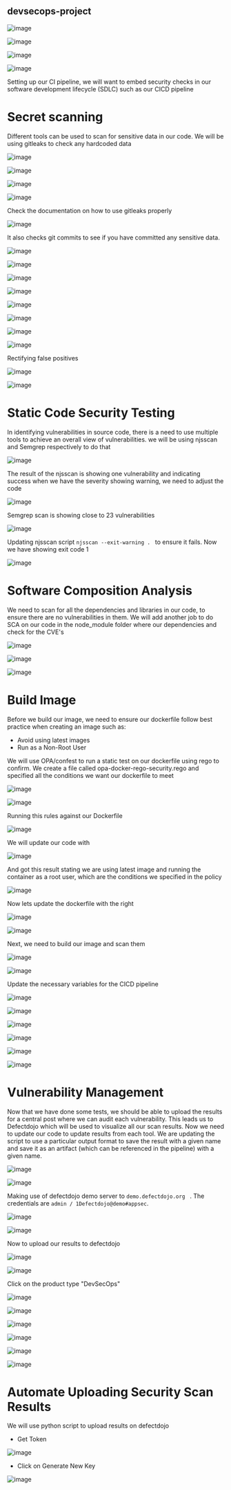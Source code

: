 ## devsecops-project

![image](https://github.com/Taiwolawal/devsecops-project/assets/50557587/f02316ac-f2bf-494a-beee-7af59075ccac)

![image](https://github.com/Taiwolawal/devsecops-project/assets/50557587/1a7f6359-76d1-473d-af39-0b888b724548)

![image](https://github.com/Taiwolawal/devsecops-project/assets/50557587/dc3a241a-9231-4cef-a3e1-53d6c4ed3b34)

![image](https://github.com/Taiwolawal/devsecops-project/assets/50557587/950896f3-f184-44fc-a43c-b5e94c31091c)



Setting up our CI pipeline, we will want to embed security checks in our software development lifecycle (SDLC) such as our CICD pipeline

# Secret scanning
Different tools can be used to scan for sensitive data in our code. We will be using gitleaks to check any hardcoded data 

![image](https://github.com/Taiwolawal/devsecops-project/assets/50557587/8acfde66-ee93-440e-905e-865d0b48bc23)

![image](https://github.com/Taiwolawal/devsecops-project/assets/50557587/4d7e3545-1896-4f48-992a-3ed8f8bf1ec3)

![image](https://github.com/Taiwolawal/devsecops-project/assets/50557587/c43bbefc-2b0b-4a79-8f1b-c5f6bdd182d5)

![image](https://github.com/Taiwolawal/devsecops-project/assets/50557587/00b70251-dc12-4d75-b665-fa6317fcbd29)

Check the documentation on how to use gitleaks properly

![image](https://github.com/Taiwolawal/devsecops-project/assets/50557587/6ae43913-7329-448c-b328-128cc5b2f978)

It also checks git commits to see if you have committed any sensitive data.

![image](https://github.com/Taiwolawal/devsecops-project/assets/50557587/6324b8bf-698d-438b-9c5a-cbd2f37c7b47)

![image](https://github.com/Taiwolawal/devsecops-project/assets/50557587/ef1990fd-ef3c-41f0-a75f-54db2ba4bcbb)

![image](https://github.com/Taiwolawal/devsecops-project/assets/50557587/28e515a4-0d69-4023-a701-9a9a68f1c6e7)

![image](https://github.com/Taiwolawal/devsecops-project/assets/50557587/e0053049-0399-45e8-ba4d-d02f44b69170)

![image](https://github.com/Taiwolawal/devsecops-project/assets/50557587/b9f5d833-169b-4848-8880-e0fdd6e3cb1c)

![image](https://github.com/Taiwolawal/devsecops-project/assets/50557587/487de8a3-d558-465d-8a01-f2475f59615f)

![image](https://github.com/Taiwolawal/devsecops-project/assets/50557587/62acb861-d7ac-4b03-a9fe-e7f5b0197c5e)

![image](https://github.com/Taiwolawal/devsecops-project/assets/50557587/82cb2dda-cdb3-4c4c-810c-87a7c803c8c4)

Rectifying false positives

![image](https://github.com/Taiwolawal/devsecops-project/assets/50557587/9d9fde89-fa4a-44c0-9685-dbc9729fb671)

![image](https://github.com/Taiwolawal/devsecops-project/assets/50557587/e024b377-e809-4716-9417-82994f819ef2)

# Static Code Security Testing
In identifying vulnerabilities in source code, there is a need to use multiple tools to achieve an overall  view of vulnerabilities. we will be using njsscan and Semgrep respectively to do that

![image](https://github.com/Taiwolawal/devsecops-project/assets/50557587/98ab1997-c9ed-4e2c-85fe-fde7cce5bb74)

The result of the njsscan is showing one vulnerability and indicating success when we have the severity showing warning, we need to adjust the code

![image](https://github.com/Taiwolawal/devsecops-project/assets/50557587/3ce52c09-a67a-4934-bb86-3253eec51c95)

Semgrep scan is showing close to 23 vulnerabilities

![image](https://github.com/Taiwolawal/devsecops-project/assets/50557587/aea80a10-f81a-4bda-b824-37424639c6ba)

Updating njsscan script ```njsscan --exit-warning . ``` to ensure it fails. Now we have showing exit code 1

![image](https://github.com/Taiwolawal/devsecops-project/assets/50557587/1ca0768e-f877-4206-bbf4-d0067ebe8cf7)

# Software Composition Analysis
We need to scan for all the dependencies and libraries in our code, to ensure there are no vulnerabilities in them. We will add another job to do SCA on our code in the node_module folder where our dependencies and check for the CVE's

![image](https://github.com/Taiwolawal/devsecops-project/assets/50557587/03079c7b-14f1-4194-a417-fff337049fb5)

![image](https://github.com/Taiwolawal/devsecops-project/assets/50557587/9422449e-2e8f-4c36-aacf-1a42752e19d1)

![image](https://github.com/Taiwolawal/devsecops-project/assets/50557587/1289a81b-9d11-4095-a5d4-40c66dad51fe)

# Build Image
Before we build our image, we need to ensure our dockerfile follow best practice when creating an image such as:
- Avoid using latest images
- Run as a Non-Root User

We will use OPA/confest to run a static test on our dockerfile using rego to confirm. We create a file called opa-docker-rego-security.rego and specified all the conditions we want our dockerfile to meet

![image](https://github.com/Taiwolawal/devsecops-project/assets/50557587/f482e056-64fb-4f52-a1cf-667c6628c7e8)

![image](https://github.com/Taiwolawal/devsecops-project/assets/50557587/b0b0bcd8-b488-4b95-b511-79a3cd786a38)

Running this rules against our Dockerfile

![image](https://github.com/Taiwolawal/devsecops-project/assets/50557587/11b4e17c-3382-4ea0-b05a-042d4687efd2)

We will update our code with 

![image](https://github.com/Taiwolawal/devsecops-project/assets/50557587/d9231f8a-0f7b-4241-849f-365336a68d99)

And got this result stating we are using latest image and running the container as a root user, which are the conditions we specified in the policy

![image](https://github.com/Taiwolawal/devsecops-project/assets/50557587/8deff12b-cee5-4df6-8ff5-1a9a1d7f29d3)


Now lets update the dockerfile with the right 

![image](https://github.com/Taiwolawal/devsecops-project/assets/50557587/f8bd947a-8433-466b-87fd-f4ab063e2444)

![image](https://github.com/Taiwolawal/devsecops-project/assets/50557587/356c5b22-26be-4885-b5aa-1fb193a8372e)

Next, we need to build our image and scan them

![image](https://github.com/Taiwolawal/devsecops-project/assets/50557587/aa3d5c50-ee68-4f41-88ee-b9778a5c5672)

![image](https://github.com/Taiwolawal/devsecops-project/assets/50557587/b0508352-7b55-4182-ad8c-b6c8b862db10)

Update the necessary variables for the CICD pipeline

![image](https://github.com/Taiwolawal/devsecops-project/assets/50557587/31d8d558-30dd-436c-8ca4-2cabbcf039d9)

![image](https://github.com/Taiwolawal/devsecops-project/assets/50557587/6f67a5ca-9bbe-4294-9509-c060e5388776)

![image](https://github.com/Taiwolawal/devsecops-project/assets/50557587/ba6624a4-a196-454b-9b85-7c4649fbc8a3)


![image](https://github.com/Taiwolawal/devsecops-project/assets/50557587/c3d583c4-21ba-40d6-96c2-4012c30f6756)

![image](https://github.com/Taiwolawal/devsecops-project/assets/50557587/e26e754f-2ba1-41d0-a188-63a4cff211f4)

![image](https://github.com/Taiwolawal/devsecops-project/assets/50557587/2d4accd9-59ed-4a6b-8128-5c7381e7d1be)


# Vulnerability Management

Now that we have done some tests, we should be able to upload the results for a central post where we can audit each vulnerability. This leads us to Defectdojo which will be used to visualize all our scan results. Now we need to update our code to update results from each tool. We are updating the script to use a particular output format to save the result with a given name and save it as an artifact (which can be referenced in the pipeline) with a given name.

![image](https://github.com/Taiwolawal/devsecops-project/assets/50557587/777097d5-734d-4a80-92d7-4452807d266f)

![image](https://github.com/Taiwolawal/devsecops-project/assets/50557587/e77d6d69-74f1-4049-9a80-fbc07b512554)

Making use of defectdojo demo server to ```demo.defectdojo.org ``` . The credentials are ``` admin / 1Defectdojo@demo#appsec ```.

![image](https://github.com/Taiwolawal/devsecops-project/assets/50557587/392c3806-3313-46b5-924a-8c7c6de3979c)

![image](https://github.com/Taiwolawal/devsecops-project/assets/50557587/80b6701c-e92e-430f-b7cc-fe8ed32d64a2)

Now to upload our results to defectdojo

![image](https://github.com/Taiwolawal/devsecops-project/assets/50557587/546fd26f-680b-4f68-872f-8bc8001c28f7)

![image](https://github.com/Taiwolawal/devsecops-project/assets/50557587/e7b0d5c3-5aa3-48ee-ae2c-832081157c8b)

Click on the product type "DevSecOps"

![image](https://github.com/Taiwolawal/devsecops-project/assets/50557587/f45d0fd1-3298-4aa6-ae64-0aabb93ca9a4)

![image](https://github.com/Taiwolawal/devsecops-project/assets/50557587/eda57fe0-f5c7-478a-8688-1855b824cda3)

![image](https://github.com/Taiwolawal/devsecops-project/assets/50557587/e476fbeb-c16b-4a10-b5f2-9205755c51f6)

![image](https://github.com/Taiwolawal/devsecops-project/assets/50557587/8a5607b3-6b8f-4503-a2e7-b4aa27ccdcac)

![image](https://github.com/Taiwolawal/devsecops-project/assets/50557587/22758e1a-818a-4ebb-b72b-3320c814067a)

![image](https://github.com/Taiwolawal/devsecops-project/assets/50557587/cfb73db2-dfb1-4add-a7ed-580b99bf9e8c)

# Automate Uploading Security Scan Results

We will use python script to upload results on defectdojo
- Get Token

![image](https://github.com/Taiwolawal/devsecops-project/assets/50557587/cc6faee3-2d74-429c-8d4e-9c70e06a3c18)

- Click on Generate New Key

![image](https://github.com/Taiwolawal/devsecops-project/assets/50557587/f98d7ad0-f14e-40b1-878d-84b35034f684)

































